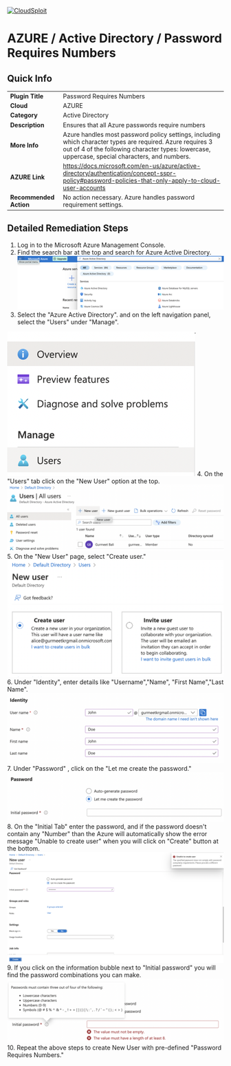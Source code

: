 [![CloudSploit](https://cloudsploit.com/img/logo-new-big-text-100.png "CloudSploit")](https://cloudsploit.com)

# AZURE / Active Directory / Password Requires Numbers

## Quick Info

| | |
|-|-|
| **Plugin Title** | Password Requires Numbers |
| **Cloud** | AZURE |
| **Category** | Active Directory |
| **Description** | Ensures that all Azure passwords require numbers |
| **More Info** | Azure handles most password policy settings, including which character types are required. Azure requires 3 out of 4 of the following character types: lowercase, uppercase, special characters, and numbers. |
| **AZURE Link** | https://docs.microsoft.com/en-us/azure/active-directory/authentication/concept-sspr-policy#password-policies-that-only-apply-to-cloud-user-accounts |
| **Recommended Action** | No action necessary. Azure handles password requirement settings. |

## Detailed Remediation Steps

1. Log in to the Microsoft Azure Management Console.
2. Find the search bar at the top and search for Azure Active Directory. </br> <img src="/resources/azure/activedirectory/password-requires-numbers/step2.png"/>
3.  Select the "Azure Active Directory". and on the left navigation panel, select the "Users" under "Manage".</br>
<img src="/resources/azure/activedirectory/password-requires-numbers/step3.png"/>
4. On the "Users" tab click on the "New User" option at the top.</br> <img src="/resources/azure/activedirectory/password-requires-numbers/step4.png"/>
5. On the "New User" page, select "Create user."</br> <img src="/resources/azure/activedirectory/password-requires-numbers/step5.png"/>
6. Under "Identity", enter details like "Username","Name", "First Name","Last Name".</br> <img src="/resources/azure/activedirectory/password-requires-numbers/step6.png"/>
7. Under "Password" , click on the "Let me create the password." </br> <img src="/resources/azure/activedirectory/password-requires-numbers/step7.png"/>
8. On the "Initial Tab" enter the password, and if the password doesn't contain any "Number" than the Azure will automatically show the error message "Unable to create user"  when you will click on "Create" button at the bottom.</br> <img src="/resources/azure/activedirectory/password-requires-numbers/step8.png"/>
9. If you click on the information bubble next to "Initial password" you will find the password combinations you can make. </br><img src="/resources/azure/activedirectory/password-requires-numbers/step9.png"/>
10. Repeat the above steps to create New User with pre-defined "Password Requires Numbers."</br>
